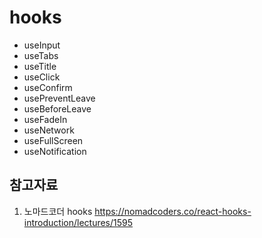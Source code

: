 # hooks

- useInput
- useTabs
- useTitle
- useClick
- useConfirm
- usePreventLeave
- useBeforeLeave
- useFadeIn
- useNetwork
- useFullScreen
- useNotification

## 참고자료

1. 노마드코더 hooks
   https://nomadcoders.co/react-hooks-introduction/lectures/1595
